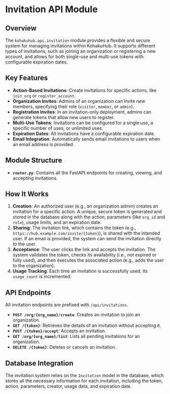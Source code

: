 # Invitation API Module

## Overview

The `kohakuhub.api.invitation` module provides a flexible and secure system for managing invitations within KohakuHub. It supports different types of invitations, such as joining an organization or registering a new account, and allows for both single-use and multi-use tokens with configurable expiration dates.

## Key Features

- **Action-Based Invitations**: Create invitations for specific actions, like `join_org` or `register_account`.
- **Organization Invites**: Admins of an organization can invite new members, specifying their role (`visitor`, `member`, or `admin`).
- **Registration Invites**: In an invitation-only deployment, admins can generate tokens that allow new users to register.
- **Multi-Use Tokens**: Invitations can be configured for a single use, a specific number of uses, or unlimited uses.
- **Expiration Dates**: All invitations have a configurable expiration date.
- **Email Integration**: Automatically sends email invitations to users when an email address is provided.

## Module Structure

- **`router.py`**: Contains all the FastAPI endpoints for creating, viewing, and accepting invitations.

## How It Works

1.  **Creation**: An authorized user (e.g., an organization admin) creates an invitation for a specific action. A unique, secure token is generated and stored in the database along with the action, parameters (like `org_id` and `role`), usage limits, and an expiration date.
2.  **Sharing**: The invitation link, which contains the token (e.g., `https://hub.example.com/invite/{token}`), is shared with the intended user. If an email is provided, the system can send the invitation directly to the user.
3.  **Acceptance**: The user clicks the link and accepts the invitation. The system validates the token, checks its availability (i.e., not expired or fully used), and then executes the associated action (e.g., adds the user to the organization).
4.  **Usage Tracking**: Each time an invitation is successfully used, its `usage_count` is incremented.

## API Endpoints

All invitation endpoints are prefixed with `/api/invitations`.

- **`POST /org/{org_name}/create`**: Creates an invitation to join an organization.
- **`GET /{token}`**: Retrieves the details of an invitation without accepting it.
- **`POST /{token}/accept`**: Accepts an invitation.
- **`GET /org/{org_name}/list`**: Lists all pending invitations for an organization.
- **`DELETE /{token}`**: Deletes or cancels an invitation.

## Database Integration

The invitation system relies on the `Invitation` model in the database, which stores all the necessary information for each invitation, including the token, action, parameters, creator, usage data, and expiration date.
